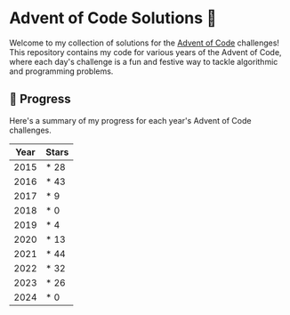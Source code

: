 # Advent of Code Solutions 🎄

Welcome to my collection of solutions for the [Advent of Code](https://adventofcode.com) challenges! This repository contains my code for various years of the Advent of Code, where each day's challenge is a fun and festive way to tackle algorithmic and programming problems.

## 📅 Progress

Here's a summary of my progress for each year's Advent of Code challenges.


| Year  | Stars |
| ----- |------ |
| 2015  |  * 28 |
| 2016  |  * 43 |
| 2017  |  *  9 |
| 2018  |  *  0 |
| 2019  |  *  4 |
| 2020  |  * 13 |
| 2021  |  * 44 |
| 2022  |  * 32 |
| 2023  |  * 26 |
| 2024  |  *  0 |
